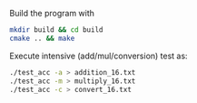 Build the program with
```bash
mkdir build && cd build
cmake .. && make
```

Execute intensive (add/mul/conversion) test as:
```bash
./test_acc -a > addition_16.txt
./test_acc -m > multiply_16.txt
./test_acc -c > convert_16.txt
```


<!-- 
# Run multiple experiments
./test_acc -c > convert_16_1.txt & ./test_acc -m > multiply_16_1.txt & ./test_acc -a > addition_16_1.txt &
./test_acc -c > convert_16_2.txt & ./test_acc -m > multiply_16_2.txt & ./test_acc -a > addition_16_2.txt & 
-->